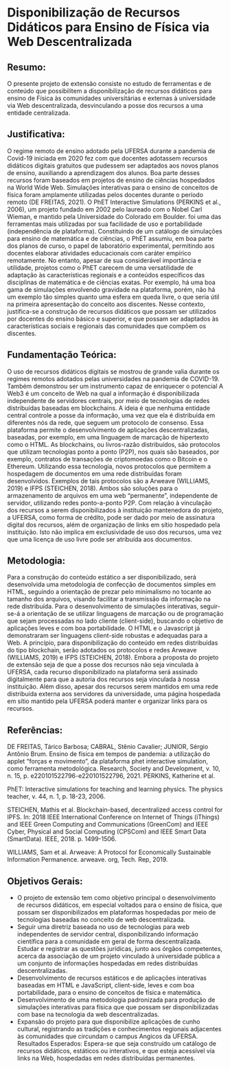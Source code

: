 # Disponibilização de Recursos Didáticos para Ensino de Física via Web Descentralizada


## Resumo:
O presente projeto de extensão consiste no estudo de ferramentas e de conteúdo que possibilitem a disponibilização de recursos didáticos para ensino de Física às comunidades universitárias e externas à universidade via Web descentralizada, desvinculando a posse dos recursos a uma entidade centralizada.

## Justificativa:

O regime remoto de ensino adotado pela UFERSA durante a pandemia de Covid-19 iniciada em 2020 fez com que docentes adotassem recursos didáticos digitais gratuitos que pudessem ser adaptados aos novos planos de ensino, auxiliando a aprendizagem dos alunos. Boa parte desses recursos foram baseados em projetos de ensino de ciências hospedados na World Wide Web. Simulações interativas para o ensino de conceitos de física foram amplamente utilizadas pelos docentes durante o período remoto (DE FREITAS, 2021). O PhET Interactive Simulations (PERKINS et al., 2006), um projeto fundado em 2002 pelo laureado com o Nobel Carl Wieman, e mantido pela Universidade do Colorado em Boulder. foi uma das ferramentas mais utilizadas por sua facilidade de uso e portabilidade (independência de plataforma). Constituindo de um catálogo de simulações para ensino de matemática e de ciências, o PhET assumiu, em boa parte dos planos de curso, o papel de laboratório experimental, permitindo aos docentes elaborar atividades educacionais com caráter empírico remotamente. No entanto, apesar de sua considerável importância e utilidade, projetos como o PhET carecem de uma versatilidade de adaptação às características regionais e a conteúdos específicos das disciplinas de matemática e de ciências exatas. Por exemplo, há uma boa gama de simulações envolvendo gravidade na plataforma, porém, não há um exemplo tão simples quanto uma esfera em queda livre, o que seria útil na primeira apresentação do conceito aos discentes. Nesse contexto, justifica-se a construção de recursos didáticos que possam ser utilizados por docentes do ensino básico e superior, e que possam ser adaptados às características sociais e regionais das comunidades que compõem os discentes.

## Fundamentação Teórica:

O uso de recursos didáticos digitais se mostrou de grande valia durante os regimes remotos adotados pelas universidades na pandemia de COVID-19. Também demonstrou ser um instrumento capaz de enriquecer o potencial A Web3 é um conceito de Web na qual a informação é disponibilizada independente de servidores centrais, por meio de tecnologias de redes distribuídas baseadas em blockchains. A ideia é que nenhuma entidade central controle a posse da informação, uma vez que ela é distribuída em diferentes nós da rede, que seguem um protocolo de consenso. Essa plataforma permite o desenvolvimento de aplicações descentralizadas, baseadas, por exemplo, em uma linguagem de marcação de hipertexto como o HTML. As blockchains, ou livros-razão distribuídos, são protocolos que utilizam tecnologias ponto a ponto (P2P), nos quais são baseados, por exemplo, contratos de transações de criptomoedas como o Bitcoin e o Ethereum. Utilizando essa tecnologia, novos protocolos que permitem a hospedagem de documentos em uma rede distribuídas foram desenvolvidos. Exemplos de tais protocolos são a Arweave (WILLIAMS, 2019) e IFPS (STEICHEN, 2018). Ambos são soluções para o armazenamento de arquivos em uma web “permanente”, independente de servidor, utilizando redes ponto-a-ponto P2P. Com relação à vinculação dos recursos a serem disponibilizados à instituição mantenedora do projeto, a UFERSA, como forma de crédito, pode ser dado por meio de assinatura digital dos recursos, além de organização de links em sítio hospedado pela instituição. Isto não implica em exclusividade de uso dos recursos, uma vez que uma licença de uso livre pode ser atribuída aos documentos.

## Metodologia:

Para a construção do conteúdo estático a ser disponibilizado, será desenvolvida uma metodologia de confecção de documentos simples em HTML, seguindo a orientação de prezar pelo minimalismo no tocante ao tamanho dos arquivos, visando facilitar a transmissão da informação na rede distribuída. Para o desenvolvimento de simulações interativas, seguir-se-á a orientação de se utilizar linguagens de marcação ou de programação que sejam processadas no lado cliente (client-side), buscando o objetivo de aplicações leves e com boa portabilidade. O HTML e o Javascript já demonstraram ser linguagens client-side robustas e adequadas para a Web. A princípio, para disponibilização do conteúdo em redes distribuídas do tipo blockchain, serão adotados os protocolos e redes Arweave (WILLIAMS, 2019) e IFPS (STEICHEN, 2018). Embora a proposta do projeto de extensão seja de que a posse dos recursos não seja vinculada à UFERSA, cada recurso disponibilizado na plataforma será assinado digitalmente para que a autoria dos recursos seja vinculada à nossa instituição. Além disso, apesar dos recursos serem mantidos em uma rede distribuída externa aos servidores da universidade, uma página hospedada em sítio mantido pela UFERSA poderá manter e organizar links para os recursos.

## Referências:

DE FREITAS, Tárico Barbosa; CABRAL, Stênio Cavalier; JUNIOR, Sérgio Antônio Brum. Ensino de física em tempos de pandemia: a utilização do applet “forças e movimento”, da plataforma phet interactive simulation, como ferramenta metodológica. Research, Society and Development, v. 10, n. 15, p. e220101522796-e220101522796, 2021. PERKINS, Katherine et al. 

PhET: Interactive simulations for teaching and learning physics. The physics teacher, v. 44, n. 1, p. 18-23, 2006. 

STEICHEN, Mathis et al. Blockchain-based, decentralized access control for IPFS. In: 2018 IEEE International Conference on Internet of Things (iThings) and IEEE Green Computing and Communications (GreenCom) and IEEE Cyber, Physical and Social Computing (CPSCom) and IEEE Smart Data (SmartData). IEEE, 2018. p. 1499-1506. 

WILLIAMS, Sam et al. Arweave: A Protocol for Economically Sustainable Information Permanence. arweave. org, Tech. Rep, 2019.


## Objetivos Gerais:

- O projeto de extensão tem como objetivo principal o desenvolvimento de recursos didáticos, em especial voltados para o ensino de física, que possam ser disponibilizados em plataformas hospedadas por meio de tecnologias baseadas no conceito de web descentralizada. 
- Seguir uma diretriz baseada no uso de tecnologias para web independentes de servidor central, disponibilizando informação científica para a comunidade em geral de forma descentralizada. Estudar e registrar as questões jurídicas, junto aos órgãos competentes, acerca da associação de um projeto vinculado à universidade pública a um conjunto de informações hospedadas em redes distribuídas descentralizadas. 
- Desenvolvimento de recursos estáticos e de aplicações interativas baseadas em HTML e JavaScript, client-side, leves e com boa portabilidade, para o ensino de conceitos de física e matemática. 
- Desenvolvimento de uma metodologia padronizada para produção de simulações interativas para física que que possam ser disponibilizadas com base na tecnologia da web descentralizadas. 
- Expansão do projeto para que disponibilize aplicações de cunho cultural, registrando as tradições e conhecimentos regionais adjacentes às comunidades que circundam o campus Angicos da UFERSA.
Resultados Esperados:
Espera-se que seja construído um catálogo de recursos didáticos, estáticos ou interativos, e que esteja acessível via links na Web, hospedadas em redes distribuídas permanentes.
